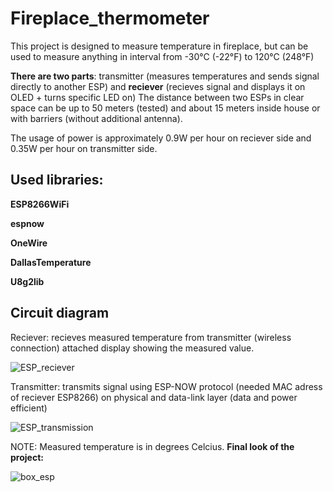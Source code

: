 # Fireplace_thermometer
This project is designed to measure temperature in fireplace, but can be used to measure anything in interval from -30°C (-22°F) to 120°C (248°F) 

**There are two parts**: transmitter (measures temperatures and sends signal directly to another ESP) and **reciever** (recieves signal and displays it on OLED + turns specific LED on)
The distance between two ESPs in clear space can be up to 50 meters (tested) and about 15 meters inside house or with barriers (without additional antenna).

The usage of power is approximately 0.9W per hour on reciever side and 0.35W per hour on transmitter side.

## Used libraries:
**ESP8266WiFi**

**espnow**

**OneWire**

**DallasTemperature**

**U8g2lib**

## Circuit diagram
Reciever: recieves measured temperature from transmitter (wireless connection) attached display showing the measured value. 


![ESP_reciever](https://github.com/user-attachments/assets/41ff5910-d584-4026-a1d4-a676741e9b86)

Transmitter: transmits signal using ESP-NOW protocol (needed MAC adress of reciever ESP8266) on physical and data-link layer (data and power efficient)


![ESP_transmission](https://github.com/user-attachments/assets/2601738d-8768-47ae-8c03-4928f0f1c257)

NOTE: Measured temperature is in degrees Celcius.
**Final look of the project:**

![box_esp](https://github.com/user-attachments/assets/7a46bafb-a54d-4cc3-a96b-01d0f1cd0256)
